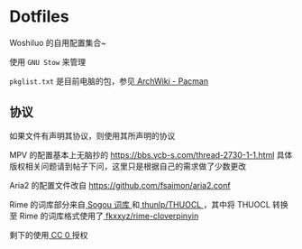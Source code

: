 # Dotfiles

Woshiluo 的自用配置集合~

使用 `GNU Stow` 来管理

`pkglist.txt` 是目前电脑的包，参见[ ArchWiki - Pacman ](https://wiki.archlinux.org/index.php/Pacman)

## 协议

如果文件有声明其协议，则使用其所声明的协议

MPV 的配置基本上无脑抄的 <https://bbs.vcb-s.com/thread-2730-1-1.html> 具体版权相关问题请到帖子下问，这里只是根据自己的需求做了少数更改

Aria2 的配置文件改自 <https://github.com/fsaimon/aria2.conf>

Rime 的词库部分来自[ Sogou 词库 ](https://pinyin.sogou.com/dict/)和[ thunlp/THUOCL ](https://github.com/thunlp/THUOCL)，其中将 THUOCL 转换至 Rime 的词库格式使用了[ fkxxyz/rime-cloverpinyin ](https://github.com/fkxxyz/rime-cloverpinyin)

剩下的使用[ CC 0 ](https://creativecommons.org/publicdomain/zero/1.0/deed.zh)授权
